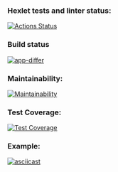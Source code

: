 ### Hexlet tests and linter status:
[![Actions Status](https://github.com/asidowner/java-project-lvl2/workflows/hexlet-check/badge.svg)](https://github.com/asidowner/java-project-lvl2/actions)

### Build status
[![app-differ](https://github.com/asidowner/java-project-lvl2/actions/workflows/app-differ.yml/badge.svg)](https://github.com/asidowner/java-project-lvl2/actions/workflows/app-differ.yml)

### Maintainability:
[![Maintainability](https://api.codeclimate.com/v1/badges/0e38357c474e79f7d7bf/maintainability)](https://codeclimate.com/github/asidowner/java-project-lvl2/maintainability)

### Test Coverage:
[![Test Coverage](https://api.codeclimate.com/v1/badges/0e38357c474e79f7d7bf/test_coverage)](https://codeclimate.com/github/asidowner/java-project-lvl2/test_coverage)

### Example:
[![asciicast](https://asciinema.org/a/Nb1LuiymjsBgBW6ThPS4mbfqV.svg)](https://asciinema.org/a/Nb1LuiymjsBgBW6ThPS4mbfqV)